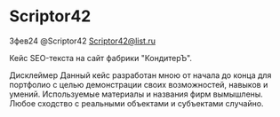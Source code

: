 # Scriptor42
 
 3фев24
 @Scriptor42
 Scriptor42@list.ru

Кейс SEO-текста на сайт фабрики "КондитерЪ".

Дисклеймер
Данный кейс разработан мною от начала до конца для портфолио с целью демонстрации
своих возможностей, навыков и умений. Используемые материалы и названия фирм
вымышлены. Любое сходство с реальными объектами и субъектами случайно.

